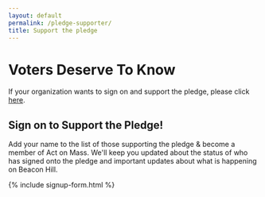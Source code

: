 ```yaml
---
layout: default
permalink: /pledge-supporter/
title: Support the pledge
---
```


# Voters Deserve To Know

If your organization wants to sign on and support the pledge, please click [here](https://docs.google.com/forms/d/e/1FAIpQLSclngQNhXPAlUrZHgvy8oH8FPgCOsdrx0N8FIC3YSrCJ4OzBw/viewform).
​
## Sign on to Support the Pledge!

Add your name to the list of those supporting the pledge & become a member of Act on Mass.  We'll keep you updated about the status of who has signed onto the pledge and important updates about what is happening on Beacon Hill.

{% include signup-form.html %}

